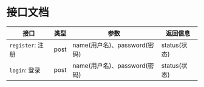 # 接口文档

| 接口                  | 类型   | 参数                        | 返回信息         |
| --------------------- | ----- |---------------------------- | --------------- |
| `register`: 注册      | post  | name(用户名)、password(密码) | status(状态)     |
| `login`: 登录         | post  | name(用户名)、password(密码) | status(状态)     |